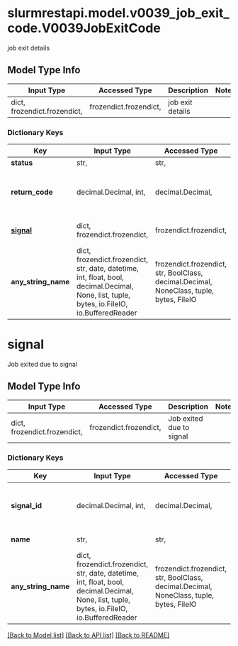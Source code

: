 # slurmrestapi.model.v0039_job_exit_code.V0039JobExitCode

job exit details

## Model Type Info
Input Type | Accessed Type | Description | Notes
------------ | ------------- | ------------- | -------------
dict, frozendict.frozendict,  | frozendict.frozendict,  | job exit details | 

### Dictionary Keys
Key | Input Type | Accessed Type | Description | Notes
------------ | ------------- | ------------- | ------------- | -------------
**status** | str,  | str,  | exit status | [optional] 
**return_code** | decimal.Decimal, int,  | decimal.Decimal,  | return code (numeric) | [optional] value must be a 32 bit integer
**[signal](#signal)** | dict, frozendict.frozendict,  | frozendict.frozendict,  | Job exited due to signal | [optional] 
**any_string_name** | dict, frozendict.frozendict, str, date, datetime, int, float, bool, decimal.Decimal, None, list, tuple, bytes, io.FileIO, io.BufferedReader | frozendict.frozendict, str, BoolClass, decimal.Decimal, NoneClass, tuple, bytes, FileIO | any string name can be used but the value must be the correct type | [optional]

# signal

Job exited due to signal

## Model Type Info
Input Type | Accessed Type | Description | Notes
------------ | ------------- | ------------- | -------------
dict, frozendict.frozendict,  | frozendict.frozendict,  | Job exited due to signal | 

### Dictionary Keys
Key | Input Type | Accessed Type | Description | Notes
------------ | ------------- | ------------- | ------------- | -------------
**signal_id** | decimal.Decimal, int,  | decimal.Decimal,  | signal numeric ID | [optional] value must be a 32 bit integer
**name** | str,  | str,  | signal name | [optional] 
**any_string_name** | dict, frozendict.frozendict, str, date, datetime, int, float, bool, decimal.Decimal, None, list, tuple, bytes, io.FileIO, io.BufferedReader | frozendict.frozendict, str, BoolClass, decimal.Decimal, NoneClass, tuple, bytes, FileIO | any string name can be used but the value must be the correct type | [optional]

[[Back to Model list]](../../README.md#documentation-for-models) [[Back to API list]](../../README.md#documentation-for-api-endpoints) [[Back to README]](../../README.md)

